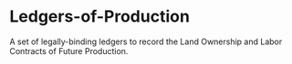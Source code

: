 # Ledgers-of-Production
A set of legally-binding ledgers to record the Land Ownership and Labor Contracts of Future Production.
